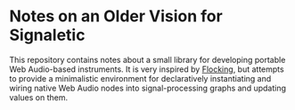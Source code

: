 # Notes on an Older Vision for Signaletic

This repository contains notes about a small library for developing portable Web Audio-based instruments. It is very inspired by [Flocking](http://flockingjs.org), but attempts to provide a minimalistic environment for declaratively instantiating and wiring native Web Audio nodes into signal-processing graphs and updating values on them.

